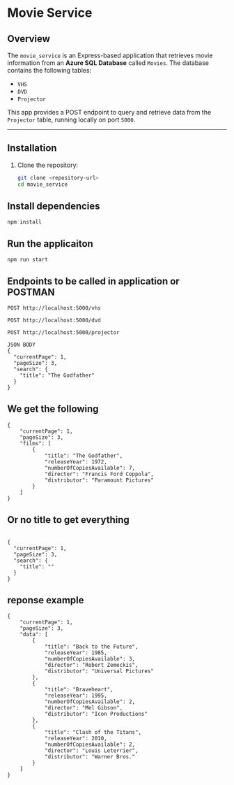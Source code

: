 # **Movie Service**

## **Overview**

The `movie_service` is an Express-based application that retrieves movie information from an **Azure SQL Database** called `Movies`. The database contains the following tables:

- `VHS`
- `DVD`
- `Projector`

This app provides a POST endpoint to query and retrieve data from the `Projector` table, running locally on port `5000`.

---

## **Installation**

1. Clone the repository:
   ```bash
   git clone <repository-url>
   cd movie_service
   ```

## Install dependencies

```
npm install

```

## Run the applicaiton

```
npm run start

```

## Endpoints to be called in application or POSTMAN

```
POST http://localhost:5000/vhs

POST http://localhost:5000/dvd

POST http://localhost:5000/projector

JSON BODY
{
  "currentPage": 1,
  "pageSize": 3,
  "search": {
    "title": "The Godfather"
  }
}
```

## We get the following

```
{
	"currentPage": 1,
	"pageSize": 3,
	"films": [
		{
			"title": "The Godfather",
			"releaseYear": 1972,
			"numberOfCopiesAvailable": 7,
			"director": "Francis Ford Coppola",
			"distributor": "Paramount Pictures"
		}
	]
}
```

## Or no title to get everything

```

{
  "currentPage": 1,
  "pageSize": 3,
  "search": {
    "title": ""
  }
}

```

## reponse example

```
{
	"currentPage": 1,
	"pageSize": 3,
	"data": [
		{
			"title": "Back to the Future",
			"releaseYear": 1985,
			"numberOfCopiesAvailable": 3,
			"director": "Robert Zemeckis",
			"distributor": "Universal Pictures"
		},
		{
			"title": "Braveheart",
			"releaseYear": 1995,
			"numberOfCopiesAvailable": 2,
			"director": "Mel Gibson",
			"distributor": "Icon Productions"
		},
		{
			"title": "Clash of the Titans",
			"releaseYear": 2010,
			"numberOfCopiesAvailable": 2,
			"director": "Louis Leterrier",
			"distributor": "Warner Bros."
		}
	]
}
```
